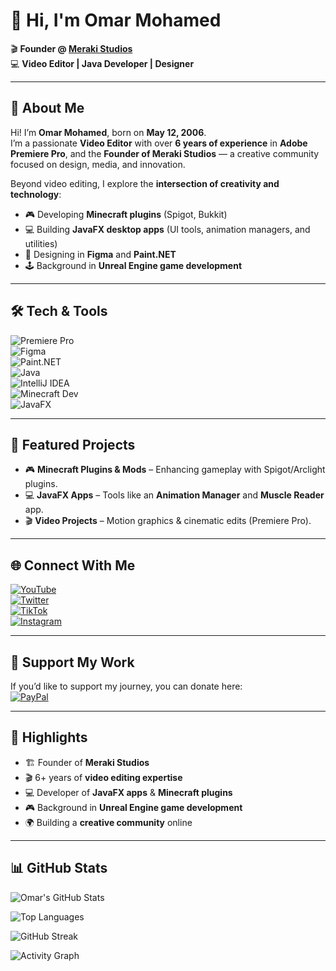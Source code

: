 # 👋 Hi, I'm Omar Mohamed  

🎬 **Founder @ [Meraki Studios](https://discord.gg/B92sqyGJbF)**  
💻 **Video Editor | Java Developer | Designer**  

---

## 🧑 About Me  

Hi! I’m **Omar Mohamed**, born on **May 12, 2006**.  
I’m a passionate **Video Editor** with over **6 years of experience** in **Adobe Premiere Pro**, and the **Founder of Meraki Studios** — a creative community focused on design, media, and innovation.  

Beyond video editing, I explore the **intersection of creativity and technology**:  
- 🎮 Developing **Minecraft plugins** (Spigot, Bukkit)  
- 💻 Building **JavaFX desktop apps** (UI tools, animation managers, and utilities)  
- 🎨 Designing in **Figma** and **Paint.NET**  
- 🕹️ Background in **Unreal Engine game development**  

---

## 🛠️ Tech & Tools  

![Premiere Pro](https://img.shields.io/badge/Adobe%20Premiere%20Pro-9999FF?style=for-the-badge&logo=adobepremierepro&logoColor=white)  
![Figma](https://img.shields.io/badge/Figma-F24E1E?style=for-the-badge&logo=figma&logoColor=white)  
![Paint.NET](https://img.shields.io/badge/Paint.NET-0082C9?style=for-the-badge&logo=paintdotnet&logoColor=white)  
![Java](https://img.shields.io/badge/Java-ED8B00?style=for-the-badge&logo=java&logoColor=white)  
![IntelliJ IDEA](https://img.shields.io/badge/IntelliJ%20IDEA-000000?style=for-the-badge&logo=intellijidea&logoColor=white)  
![Minecraft Dev](https://img.shields.io/badge/Minecraft%20Dev-62B47A?style=for-the-badge&logo=minecraft&logoColor=white)  
![JavaFX](https://img.shields.io/badge/JavaFX-5382A1?style=for-the-badge&logo=openjdk&logoColor=white)  

---

## 📂 Featured Projects  

- 🎮 **Minecraft Plugins & Mods** – Enhancing gameplay with Spigot/Arclight plugins.  
- 💻 **JavaFX Apps** – Tools like an **Animation Manager** and **Muscle Reader** app.  
- 🎬 **Video Projects** – Motion graphics & cinematic edits (Premiere Pro).  

---

## 🌐 Connect With Me  

[![YouTube](https://img.shields.io/badge/YouTube-FF0000?style=for-the-badge&logo=youtube&logoColor=white)](https://www.youtube.com/@omardotcontent)  
[![Twitter](https://img.shields.io/badge/Twitter-1DA1F2?style=for-the-badge&logo=twitter&logoColor=white)](https://x.com/omardotsocial)  
[![TikTok](https://img.shields.io/badge/TikTok-000000?style=for-the-badge&logo=tiktok&logoColor=white)](https://www.tiktok.com/@omardotsocial)  
[![Instagram](https://img.shields.io/badge/Instagram-E4405F?style=for-the-badge&logo=instagram&logoColor=white)](https://www.instagram.com/omardotsocial/)  

---

## 💖 Support My Work  

If you’d like to support my journey, you can donate here:  
[![PayPal](https://img.shields.io/badge/PayPal-00457C?style=for-the-badge&logo=paypal&logoColor=white)](https://www.paypal.com/paypalme/omaomar93)  

---

## 🚀 Highlights  

- 🏗️ Founder of **Meraki Studios**  
- 🎬 6+ years of **video editing expertise**  
- 💻 Developer of **JavaFX apps** & **Minecraft plugins**  
- 🎮 Background in **Unreal Engine game development**  
- 🌍 Building a **creative community** online  

---

## 📊 GitHub Stats  

![Omar's GitHub Stats](https://github-readme-stats.vercel.app/api?username=OmarOmar&show_icons=true&theme=tokyonight)  

![Top Languages](https://github-readme-stats.vercel.app/api/top-langs/?username=OmarOmar&layout=compact&theme=tokyonight)  

![GitHub Streak](https://streak-stats.demolab.com?user=OmarOmar&theme=tokyonight&border_radius=8)  

![Activity Graph](https://github-readme-activity-graph.vercel.app/graph?username=OmarOmar&theme=tokyo-night)  
